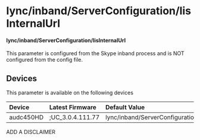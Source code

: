 ﻿---
description: lync/inband/ServerConfiguration/lisInternalUrl
search:
    keywords: ['lync','inband','ServerConfiguration','lisInternalUrl']
---

# lync/inband/ServerConfiguration/lisInternalUrl

#### lync/inband/ServerConfiguration/lisInternalUrl

This parameter is configured from the Skype inband process and is NOT configured from the config file.



## Devices
This parameter is available on the following devices

| Device | Latest Firmware | Default Value |
|:---|:---|:---|
| audc450HD | ;UC_3.0.4.111.77 | lync/inband/ServerConfiguration/lisInternalUrl= 

ADD A DISCLAIMER
